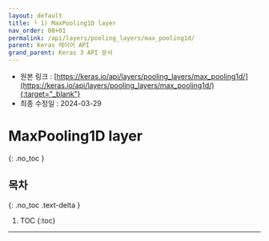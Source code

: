 ```yaml
---
layout: default
title: └ 1) MaxPooling1D layer
nav_order: 08+01
permalink: /api/layers/pooling_layers/max_pooling1d/
parent: Keras 레이어 API
grand_parent: Keras 3 API 문서
---
```


* 원본 링크 : [https://keras.io/api/layers/pooling_layers/max_pooling1d/](https://keras.io/api/layers/pooling_layers/max_pooling1d/){:target="_blank"}
* 최종 수정일 : 2024-03-29

# MaxPooling1D layer
{: .no_toc }

## 목차
{: .no_toc .text-delta }

1. TOC
{:toc}

---
